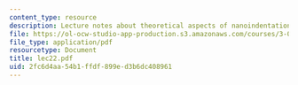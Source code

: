 ```yaml
---
content_type: resource
description: Lecture notes about theoretical aspects of nanoindentation.
file: https://ol-ocw-studio-app-production.s3.amazonaws.com/courses/3-052-nanomechanics-of-materials-and-biomaterials-spring-2007/2fc6d4aa54b1ffdf899ed3b6dc408961_lec22.pdf
file_type: application/pdf
resourcetype: Document
title: lec22.pdf
uid: 2fc6d4aa-54b1-ffdf-899e-d3b6dc408961
---
```

